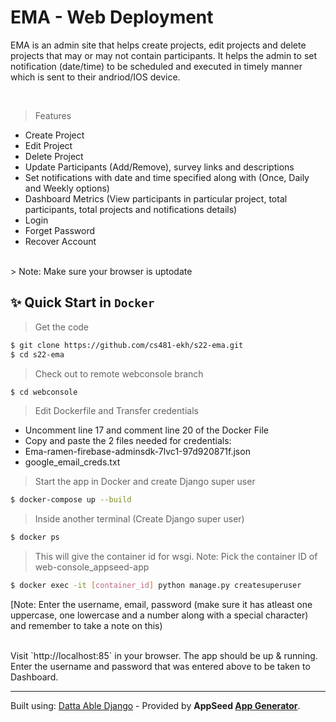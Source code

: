 # EMA - Web Deployment

EMA is an admin site that helps create projects, edit projects and delete projects that may or may not contain participants. It helps the admin to set notification (date/time) to be scheduled and executed in timely manner which is sent to their andriod/IOS device.

<br />

> Features

- Create Project
- Edit Project
- Delete Project
- Update Participants (Add/Remove), survey links and descriptions
- Set notifications with date and time specified along with (Once, Daily and Weekly options)
- Dashboard Metrics (View participants in particular project, total participants, total projects and notifications details)
- Login
- Forget Password 
- Recover Account

<br />
> Note: Make sure your browser is uptodate
<br />


## ✨ Quick Start in `Docker`

> Get the code

```bash
$ git clone https://github.com/cs481-ekh/s22-ema.git
$ cd s22-ema
```
> Check out to remote webconsole branch 
```bash
$ cd webconsole
```



> Edit Dockerfile and Transfer credentials 

- Uncomment line 17 and comment line 20 of the Docker File
- Copy and paste the 2 files needed for credentials: 
- Ema-ramen-firebase-adminsdk-7lvc1-97d920871f.json
- google_email_creds.txt


> Start the app in Docker and create Django super user

```bash
$ docker-compose up --build 
```

> Inside another terminal (Create Django super user)
```bash
$ docker ps
```

> This will give the container id for wsgi. Note: Pick the container ID of web-console_appseed-app

```bash
$ docker exec -it [container_id] python manage.py createsuperuser
```
[Note: Enter the username, email, password (make sure it has atleast one uppercase, one lowercase and a number along with a special character) and remember to take a note on this)

<br />
Visit `http://localhost:85` in your browser. The app should be up & running.
Enter the username and password that was entered above to be taken to Dashboard.
<br />

---
Built using: [Datta Able Django](https://appseed.us/admin-dashboards/django-datta-able) - Provided by **AppSeed [App Generator](https://appseed.us/app-generator)**.
<br />




